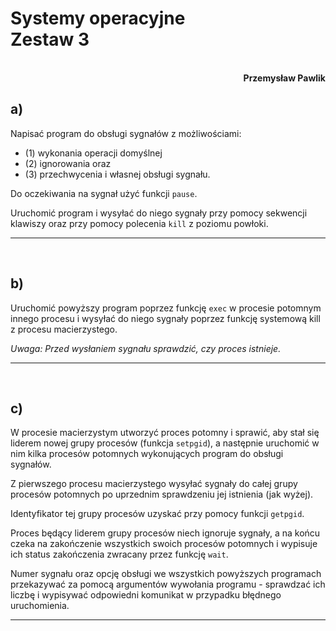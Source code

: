 # **Systemy operacyjne** <br/> **Zestaw 3**
<br>
<div style="text-align: right"><b>Przemysław Pawlik</b></div>

## **a)**
Napisać program do obsługi sygnałów z możliwościami:

- (1) wykonania operacji domyślnej
- (2) ignorowania oraz
- (3) przechwycenia i własnej obsługi sygnału.

Do oczekiwania na sygnał użyć funkcji `pause`.

Uruchomić program i wysyłać do niego sygnały przy pomocy sekwencji klawiszy oraz przy pomocy polecenia `kill` z poziomu powłoki.

----------
<br>

## **b)**
Uruchomić powyższy program poprzez funkcję `exec` w procesie potomnym innego procesu i wysyłać do niego sygnały poprzez funkcję systemową kill z procesu macierzystego.

*Uwaga: Przed wysłaniem sygnału sprawdzić, czy proces istnieje.*

----------
<br>

## **c)**
W procesie macierzystym utworzyć proces potomny i sprawić, aby stał się liderem nowej grupy procesów (funkcja `setpgid`), a następnie uruchomić w nim kilka procesów potomnych wykonujących program do obsługi sygnałów.

Z pierwszego procesu macierzystego wysyłać sygnały do całej grupy procesów potomnych po uprzednim sprawdzeniu jej istnienia (jak wyżej).

Identyfikator tej grupy procesów uzyskać przy pomocy funkcji `getpgid`.

Proces będący liderem grupy procesów niech ignoruje sygnały, a na końcu czeka na zakończenie wszystkich swoich procesów potomnych i wypisuje ich status zakończenia zwracany przez funkcję `wait`.

Numer sygnału oraz opcję obsługi we wszystkich powyższych programach przekazywać za pomocą argumentów wywołania programu - sprawdzać ich liczbę i wypisywać odpowiedni komunikat w przypadku błędnego uruchomienia.

----------
<br>

